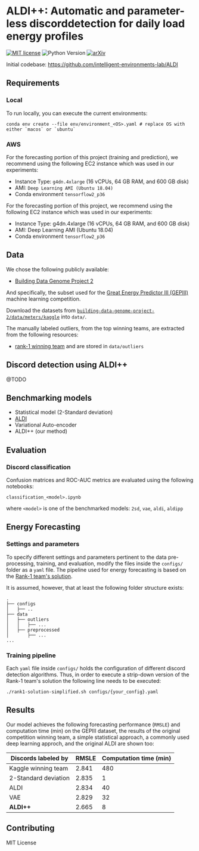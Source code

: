 # ALDI++: Automatic and parameter-less discorddetection for daily load energy profiles
[![MIT license](https://img.shields.io/badge/License-MIT-blue.svg)](https://lbesson.mit-license.org/)  ![Python Version](https://upload.wikimedia.org/wikipedia/commons/3/34/Blue_Python_3.6_Shield_Badge.svg) [![arXiv](https://img.shields.io/badge/arXiv-2203.06618-b31b1b.svg)](https://arxiv.org/abs/2203.06618)

Initial codebase: https://github.com/intelligent-environments-lab/ALDI

## Requirements

### Local

To run locally, you can execute the current environments:

```setup
conda env create --file env/environment_<OS>.yaml # replace OS with either `macos` or `ubuntu`
```

### AWS

For the forecasting portion of this project (training and prediction), we recommend using the following EC2 instance which was used in our experiments:
- Instance Type: `g4dn.4xlarge` (16 vCPUs, 64 GB RAM, and 600 GB disk)
- AMI: `Deep Learning AMI (Ubuntu 18.04)`
- Conda environment `tensorflow2_p36`

For the forecasting portion of this project, we recommend using the following EC2 instance which was used in our experiments:
- Instance Type: g4dn.4xlarge (16 vCPUs, 64 GB RAM, and 600 GB disk)
- AMI: Deep Learning AMI (Ubuntu 18.04)
- Conda environment `tensorflow2_p36`

## Data

We chose the following publicly available:

- [Building Data Genome Project 2](https://github.com/buds-lab/building-data-genome-project-2)

And specifically, the subset used for the [Great Energy Predictor III (GEPIII)](https://www.kaggle.com/c/ashrae-energy-prediction) machine learning competition.

Download the datasets from [`building-data-genome-project-2/data/meters/kaggle`](https://github.com/buds-lab/building-data-genome-project-2/tree/master/data/meters/kaggle) into `data/`.

The manually labeled outliers, from the top winning teams, are extracted from the following resources:
- [rank-1 winning team](https://github.com/buds-lab/ashrae-great-energy-predictor-3-solution-analysis/blob/master/solutions/rank-1/input/bad_meter_readings.zip)
and are stored in `data/outliers`

## Discord detection using ALDI++

@TODO

## Benchmarking models

- Statistical model (2-Standard deviation)
- [ALDI](https://doi.org/10.1016/j.enbuild.2020.109892)
- Variational Auto-encoder
- ALDI++ (our method)

## Evaluation
### Discord classification

Confusion matrices and ROC-AUC metrics are evaluated using the following notebooks:

`classification_<model>.ipynb`

where `<model>` is one of the benchmarked models: `2sd`, `vae`, `aldi`, `aldipp`

## Energy Forecasting

### Settings and parameters

To specify different settings and parameters pertinent to the data pre-processing, training, and evaluation, modify the files inside the `configs/` folder as a `yaml` file. The pipeline used for energy forecasting is based on the [Rank-1 team's solution](https://github.com/buds-lab/ashrae-great-energy-predictor-3-solution-analysis/tree/master/solutions/rank-1).

It is assumed, however, that at least the following folder structure exists:

```
.
├── configs
│   ├── ..
├── data
│   ├── outliers
│   │   ├── ...
│   ├── preprocessed
│       ├── ...
...
```

### Training pipeline

Each `yaml` file inside `configs/` holds the configuration of different discord detection algorithms. Thus, in order to execute a strip-down version of the Rank-1 team's solution the following line needs to be executed:

```pipeline
./rank1-solution-simplified.sh configs/{your_config}.yaml
```

## Results

Our model achieves the following forecasting performance (`RMSLE`) and computation time (min) on the GEPIII dataset, the results of the original competition winning team, a simple statistical approach, a commonly used deep learning approch, and the original ALDI are shown too:

|   Discords labeled by   |  RMSLE | Computation time (min) |
| ----------------------- | ------ | ---------------------- |
| Kaggle winning team     |  2.841 |           480          |
| 2-Standard deviation    |  2.835 |             1          |
| ALDI                    |  2.834 |            40          |
| VAE                     |  2.829 |            32          |
| **ALDI++**              |  2.665 |             8          |

## Contributing

MIT License
